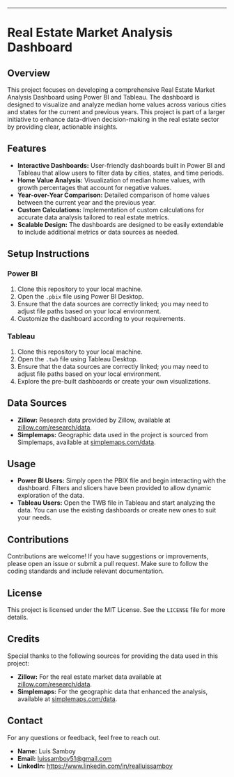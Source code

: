 
---

# Real Estate Market Analysis Dashboard

## Overview

This project focuses on developing a comprehensive Real Estate Market Analysis Dashboard using Power BI and Tableau. The dashboard is designed to visualize and analyze median home values across various cities and states for the current and previous years. This project is part of a larger initiative to enhance data-driven decision-making in the real estate sector by providing clear, actionable insights.

## Features

- **Interactive Dashboards:** User-friendly dashboards built in Power BI and Tableau that allow users to filter data by cities, states, and time periods.
- **Home Value Analysis:** Visualization of median home values, with growth percentages that account for negative values.
- **Year-over-Year Comparison:** Detailed comparison of home values between the current year and the previous year.
- **Custom Calculations:** Implementation of custom calculations for accurate data analysis tailored to real estate metrics.
- **Scalable Design:** The dashboards are designed to be easily extendable to include additional metrics or data sources as needed.

## Setup Instructions

### Power BI

1. Clone this repository to your local machine.
2. Open the `.pbix` file using Power BI Desktop.
3. Ensure that the data sources are correctly linked; you may need to adjust file paths based on your local environment.
4. Customize the dashboard according to your requirements.

### Tableau

1. Clone this repository to your local machine.
2. Open the `.twb` file using Tableau Desktop.
3. Ensure that the data sources are correctly linked; you may need to adjust file paths based on your local environment.
4. Explore the pre-built dashboards or create your own visualizations.

## Data Sources

- **Zillow:** Research data provided by Zillow, available at [zillow.com/research/data](https://www.zillow.com/research/data/).
- **Simplemaps:** Geographic data used in the project is sourced from Simplemaps, available at [simplemaps.com/data](https://simplemaps.com/data).

## Usage

- **Power BI Users:** Simply open the PBIX file and begin interacting with the dashboard. Filters and slicers have been provided to allow dynamic exploration of the data.
- **Tableau Users:** Open the TWB file in Tableau and start analyzing the data. You can use the existing dashboards or create new ones to suit your needs.

## Contributions

Contributions are welcome! If you have suggestions or improvements, please open an issue or submit a pull request. Make sure to follow the coding standards and include relevant documentation.

## License

This project is licensed under the MIT License. See the `LICENSE` file for more details.

## Credits

Special thanks to the following sources for providing the data used in this project:

- **Zillow:** For the real estate market data available at [zillow.com/research/data](https://www.zillow.com/research/data/).
- **Simplemaps:** For the geographic data that enhanced the analysis, available at [simplemaps.com/data](https://simplemaps.com/data).

## Contact

For any questions or feedback, feel free to reach out.

- **Name:** Luis Samboy
- **Email:** luissamboy51@gmail.com
- **LinkedIn:** https://www.linkedin.com/in/realluissamboy
